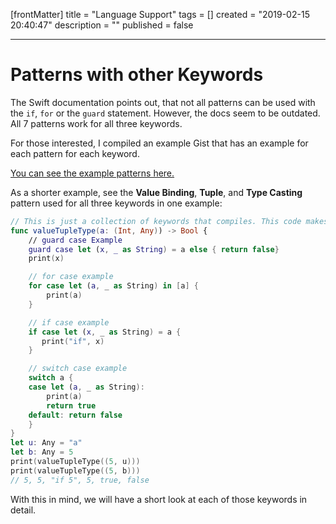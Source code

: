 [frontMatter]
title = "Language Support"
tags = []
created = "2019-02-15 20:40:47"
description = ""
published = false

---

# Patterns with other Keywords

The Swift documentation points out, that not all patterns can be used
with the `if`, `for` or the `guard` statement. However, the docs seem to
be outdated. All 7 patterns work for all three keywords.

For those interested, I compiled an example Gist that has an example for
each pattern for each keyword.

[You can see the example patterns
here.](https://gist.github.com/terhechte/6eaeb90276bbfcd1ea41)

As a shorter example, see the **Value Binding**, **Tuple**, and **Type
Casting** pattern used for all three keywords in one example:

``` Swift
// This is just a collection of keywords that compiles. This code makes no sense
func valueTupleType(a: (Int, Any)) -> Bool {
    // guard case Example
    guard case let (x, _ as String) = a else { return false}
    print(x)

    // for case example
    for case let (a, _ as String) in [a] {
        print(a)
    }

    // if case example
    if case let (x, _ as String) = a {
       print("if", x)
    }

    // switch case example
    switch a {
    case let (a, _ as String):
        print(a)
        return true
    default: return false
    }
}
let u: Any = "a"
let b: Any = 5
print(valueTupleType((5, u)))
print(valueTupleType((5, b)))
// 5, 5, "if 5", 5, true, false
```

With this in mind, we will have a short look at each of those keywords
in detail.
